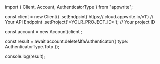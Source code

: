 import { Client, Account, AuthenticatorType } from "appwrite";

const client = new Client()
    .setEndpoint('https://<REGION>.cloud.appwrite.io/v1') // Your API Endpoint
    .setProject('<YOUR_PROJECT_ID>'); // Your project ID

const account = new Account(client);

const result = await account.deleteMfaAuthenticator({
    type: AuthenticatorType.Totp
});

console.log(result);
